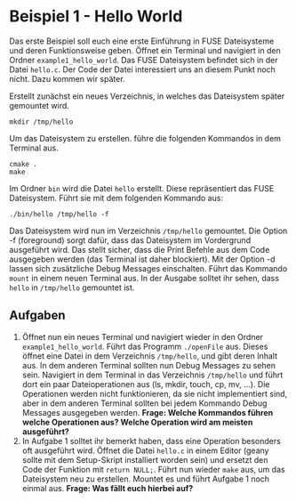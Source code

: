 # Beispiel 1 - Hello World

Das erste Beispiel soll euch eine erste Einführung in FUSE Dateisysteme und deren Funktionsweise geben. Öffnet ein Terminal und navigiert in den Ordner `example1_hello_world`. Das FUSE Dateisystem befindet sich in der Datei `hello.c`. Der Code der Datei interessiert uns an diesem Punkt noch nicht. Dazu kommen wir später.

Erstellt zunächst ein neues Verzeichnis, in welches das Dateisystem später gemountet wird.
```
mkdir /tmp/hello
```
Um das Dateisystem zu erstellen. führe die folgenden Kommandos in dem Terminal aus.
```
cmake .
make
```

Im Ordner `bin` wird die Datei `hello` erstellt. Diese repräsentiert das FUSE Dateisystem. Führt sie mit dem folgenden Kommando aus:
```
./bin/hello /tmp/hello -f
```
Das Dateisystem wird nun im Verzeichnis `/tmp/hello` gemountet. Die Option -f (foreground) sorgt dafür, dass das Dateisystem im Vordergrund ausgeführt wird. Das stellt sicher, dass die Print Befehle aus dem Code ausgegeben werden (das Terminal ist daher blockiert). Mit der Option -d lassen sich zusätzliche Debug Messages einschalten.
Führt das Kommando `mount` in einem neuen Terminal aus. In der Ausgabe solltet ihr sehen, dass `hello` in `/tmp/hello` gemountet ist.

## Aufgaben
1. Öffnet nun ein neues Terminal und navigiert wieder in den Ordner `example1_hello_world`. Führt das Programm `./openFile` aus. Dieses öffnet eine Datei in dem Verzeichnis `/tmp/hello`, und gibt deren Inhalt aus. In dem anderen Terminal sollten nun Debug Messages zu sehen sein. Navigiert in dem Terminal in das Verzeichnis `/tmp/hello` und führt dort ein paar Dateioperationen aus (ls, mkdir, touch, cp, mv, ...). Die Operationen werden nicht funktionieren, da sie nicht implementiert sind, aber in dem anderen Terminal sollten bei jedem Kommando Debug Messages ausgegeben werden.
**Frage: Welche Kommandos führen welche Operationen aus? Welche Operation wird am meisten ausgeführt?**
2. In Aufgabe 1 solltet ihr bemerkt haben, dass eine Operation besonders oft ausgeführt wird. Öffnet die Datei `hello.c` in einem Editor (geany sollte mit dem Setup-Skript installiert worden sein) und ersetzt den Code der Funktion mit `return NULL;`.
Führt nun wieder `make` aus, um das Dateisystem neu zu erstellen. Mountet es und führt Aufgabe 1 noch einmal aus.
**Frage: Was fällt euch hierbei auf?**

